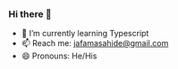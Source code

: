 ### Hi there 👋

- 🌱 I’m currently learning Typescript
- 📫 Reach me: jafamasahide@gmail.com
- 😄 Pronouns: He/His
